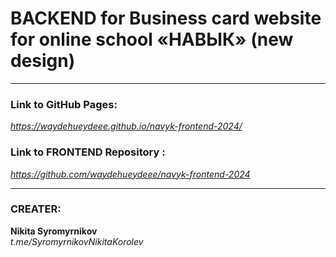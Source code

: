 # BACKEND for Business card website for online school «‎НАВЫК»‎ (new design)

___

### Link to GitHub Pages:

*https://waydehueydeee.github.io/navyk-frontend-2024/*

### Link to FRONTEND Repository :

*https://github.com/waydehueydeee/navyk-frontend-2024*

___

### CREATER:
**Nikita Syromyrnikov**  
*t.me/SyromyrnikovNikitaKorolev*
